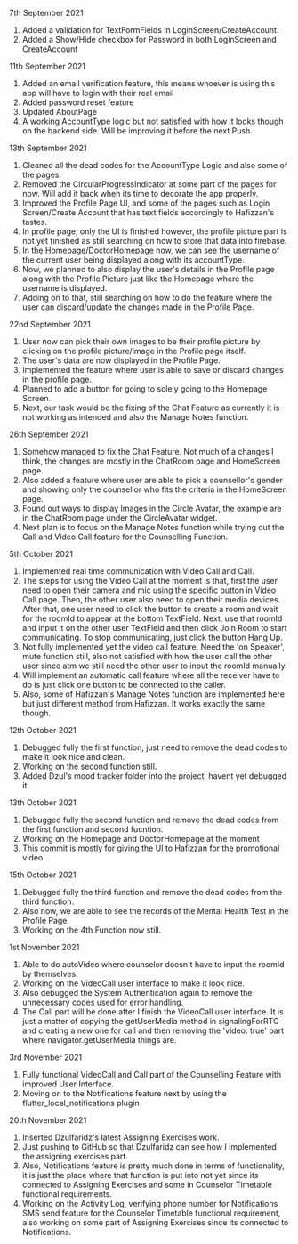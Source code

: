 7th September 2021
1. Added a validation for TextFormFields in LoginScreen/CreateAccount.
2. Added a Show/Hide checkbox for Password in both LoginScreen and CreateAccount

11th September 2021
1. Added an email verification feature, this means whoever is using this app will have to login with their real email
2. Added password reset feature
3. Updated AboutPage
4. A working AccountType logic but not satisfied with how it looks though on the backend side. Will be improving it before the next Push.

13th September 2021
1. Cleaned all the dead codes for the AccountType Logic and also some of the pages.
2. Removed the CircularProgressIndicator at some part of the pages for now. Will add it back when its time to decorate the app properly.
3. Improved the Profile Page UI, and some of the pages such as Login Screen/Create Account that has text fields accordingly to Hafizzan's tastes.
4. In profile page, only the UI is finished however, the profile picture part is not yet finished as still searching on how to store that data into firebase.
5. In the Homepage/DoctorHomepage now, we can see the username of the current user being displayed along with its accountType.
6. Now, we planned to also display the user's details in the Profile page along with the Profile Picture just like the Homepage where the username is displayed.
7. Adding on to that, still searching on how to do the feature where the user can discard/update the changes made in the Profile Page.

22nd September 2021
1. User now can pick their own images to be their profile picture by clicking on the profile picture/image in the Profile page itself.
2. The user's data are now displayed in the Profile Page.
3. Implemented the feature where user is able to save or discard changes in the profile page.
4. Planned to add a button for going to solely going to the Homepage Screen.
5. Next, our task would be the fixing of the Chat Feature as currently it is not working as intended and also the Manage Notes function.

26th September 2021
1. Somehow managed to fix the Chat Feature. Not much of a changes I think, the changes are mostly in the ChatRoom page and HomeScreen page.
2. Also added a feature where user are able to pick a counsellor's gender and showing only the counsellor who fits the criteria in the HomeScreen page.
3. Found out ways to display Images in the Circle Avatar, the example are in the ChatRoom page under the CircleAvatar widget.
4. Next plan is to focus on the Manage Notes function while trying out the Call and Video Call feature for the Counselling Function.

5th October 2021
1. Implemented real time communication with Video Call and Call.
2. The steps for using the Video Call at the moment is that, first the user need to open their camera and mic using the specific button in Video Call page.
   Then, the other user also need to open their media devices. After that, one user need to click the button to create a room and wait for the roomId to appear
   at the bottom TextField.
   Next, use that roomId and input it on the other user TextField and then click Join Room to start communicating.
   To stop communicating, just click the button Hang Up.
3. Not fully implemented yet the video call feature. Need the 'on Speaker', mute function still, also not satisfied with
   how the user call the other user since atm we still need the other user to input the roomId manually.
4. Will implement an automatic call feature where all the receiver have to do is just click one button to be connected to the caller.
5. Also, some of Hafizzan's Manage Notes function are implemented here but just different method from Hafizzan. It works exactly the same though.

12th October 2021
1. Debugged fully the first function, just need to remove the dead codes to make it look nice and clean.
2. Working on the second function still.
3. Added Dzul's mood tracker folder into the project, havent yet debugged it.

13th October 2021
1. Debugged fully the second function and remove the dead codes from the first function and second fucntion.
2. Working on the Homepage and DoctorHomepage at the moment
3. This commit is mostly for giving the UI to Hafizzan for the promotional video.

15th October 2021
1. Debugged fully the third function and remove the dead codes from the third function.
2. Also now, we are able to see the records of the Mental Health Test in the Profile Page.
3. Working on the 4th Function now still.

1st November 2021
1. Able to do autoVideo where counselor doesn't have to input the roomId by themselves.
2. Working on the VideoCall user interface to make it look nice.
3. Also debugged the System Authentication again to remove the unnecessary codes used for error handling.
4. The Call part will be done after I finish the VideoCall user interface.
   It is just a matter of copying the getUserMedia method in signalingForRTC and
   creating a new one for call and then removing the 'video: true' part where
   navigator.getUserMedia things are.

3rd November 2021
1. Fully functional VideoCall and Call part of the Counselling Feature with improved User Interface.
2. Moving on to the Notifications feature next by using the flutter_local_notifications plugin

20th November 2021
1. Inserted Dzulfaridz's latest Assigning Exercises work.
2. Just pushing to GitHub so that Dzulfaridz can see how I implemented the assigning exercises part.
3. Also, Notifications feature is pretty much done in terms of functionality, it is just the place where that function is put into not yet since its connected to Assigning Exercises and some in Counselor Timetable functional requirements.
4. Working on the Activity Log, verifying phone number for Notifications SMS send feature for the Counselor Timetable functional requirement, also working on some part of Assigning Exercises since its connected to Notifications.
